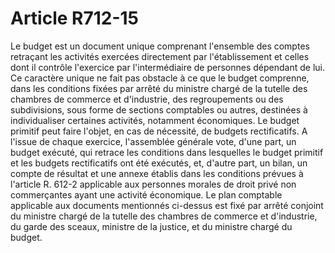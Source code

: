 # Article R712-15

Le budget est un document unique comprenant l'ensemble des comptes retraçant les activités exercées directement par l'établissement et celles dont il contrôle l'exercice par l'intermédiaire de personnes dépendant de lui. Ce caractère unique ne fait pas obstacle à ce que le budget comprenne, dans les conditions fixées par arrêté du ministre chargé de la tutelle des chambres de commerce et d'industrie, des regroupements ou des subdivisions, sous forme de sections comptables ou autres, destinées à individualiser certaines activités, notamment économiques.   Le budget primitif peut faire l'objet, en cas de nécessité, de budgets rectificatifs.   A l'issue de chaque exercice, l'assemblée générale vote, d'une part, un budget exécuté, qui retrace les conditions dans lesquelles le budget primitif et les budgets rectificatifs ont été exécutés, et, d'autre part, un bilan, un compte de résultat et une annexe établis dans les conditions prévues à l'article R. 612-2 applicable aux personnes morales de droit privé non commerçantes ayant une activité économique.   Le plan comptable applicable aux documents mentionnés ci-dessus est fixé par arrêté conjoint du ministre chargé de la tutelle des chambres de commerce et d'industrie, du garde des sceaux, ministre de la justice, et du ministre chargé du budget.